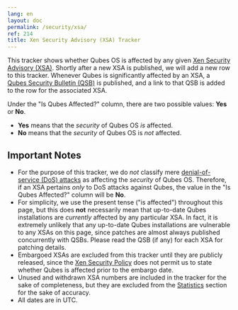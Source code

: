 ```yaml
---
lang: en
layout: doc
permalink: /security/xsa/
ref: 214
title: Xen Security Advisory (XSA) Tracker
---
```


This tracker shows whether Qubes OS is affected by any given [Xen Security
Advisory (XSA)](https://xenbits.xen.org/xsa/). Shortly after a new XSA is
published, we will add a new row to this tracker. Whenever Qubes is
significantly affected by an XSA, a [Qubes Security Bulletin
(QSB)](/security/qsb/) is published, and a link to that QSB is added to
the row for the associated XSA.

Under the "Is Qubes Affected?" column, there are two possible values: **Yes**
or **No**.

* **Yes** means that the *security* of Qubes OS *is* affected.
* **No** means that the *security* of Qubes OS is *not* affected.

## Important Notes

* For the purpose of this tracker, we do *not* classify mere [denial-of-service
  (DoS) attacks](https://en.wikipedia.org/wiki/Denial-of-service_attack) as
  affecting the *security* of Qubes OS. Therefore, if an XSA pertains *only* to
  DoS attacks against Qubes, the value in the "Is Qubes Affected?" column will
  be **No**.
* For simplicity, we use the present tense ("is affected") throughout this
  page, but this does **not** necessarily mean that up-to-date Qubes
  installations are *currently* affected by any particular XSA. In fact, it is
  extremely unlikely that any up-to-date Qubes installations are vulnerable to
  any XSAs on this page, since patches are almost always published concurrently
  with QSBs. Please read the QSB (if any) for each XSA for patching details.
* Embargoed XSAs are excluded from this tracker until they are publicly
  released, since the [Xen Security
  Policy](https://www.xenproject.org/security-policy.html) does not permit us
  to state whether Qubes is affected prior to the embargo date.
* Unused and withdrawn XSA numbers are included in the tracker for the sake of
  completeness, but they are excluded from the [Statistics](#statistics)
  section for the sake of accuracy.
* All dates are in UTC.


